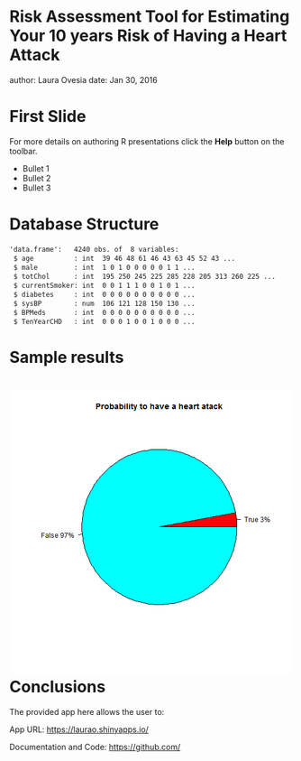Risk Assessment Tool for Estimating Your 10 years Risk of Having a Heart Attack
========================================================
author: Laura Ovesia 
date: Jan 30, 2016

First Slide
========================================================

For more details on authoring R presentations click the
**Help** button on the toolbar.

- Bullet 1
- Bullet 2
- Bullet 3

Database Structure
========================================================


```
'data.frame':	4240 obs. of  8 variables:
 $ age          : int  39 46 48 61 46 43 63 45 52 43 ...
 $ male         : int  1 0 1 0 0 0 0 0 1 1 ...
 $ totChol      : int  195 250 245 225 285 228 205 313 260 225 ...
 $ currentSmoker: int  0 0 1 1 1 0 0 1 0 1 ...
 $ diabetes     : int  0 0 0 0 0 0 0 0 0 0 ...
 $ sysBP        : num  106 121 128 150 130 ...
 $ BPMeds       : int  0 0 0 0 0 0 0 0 0 0 ...
 $ TenYearCHD   : int  0 0 0 1 0 0 1 0 0 0 ...
```

Sample results
========================================================

![plot of chunk unnamed-chunk-2](laurao_presentation-figure/unnamed-chunk-2-1.png) 
Conclusions
========================================================
The provided app here allows the user to:


App URL: https://laurao.shinyapps.io/

Documentation and Code: https://github.com/

